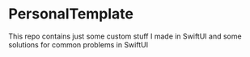# PersonalTemplate
This repo contains just some custom stuff I made in SwiftUI and some solutions for common problems in SwiftUI
